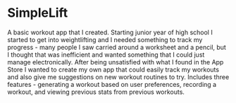 # SimpleLift
A basic workout app that I created. Starting junior year of high school I started to get into weightlifting and I needed something to track my progress - many people I saw carried around a worksheet and a pencil, but I thought that was inefficient and wanted something that I could just manage electronically. After being unsatisfied with what I found in the App Store I wanted to create my own app that could easily track my workouts and also give me suggestions on new workout routines to try. Includes three features - generating a workout based on user preferences, recording a workout, and viewing previous stats from previous workouts.
